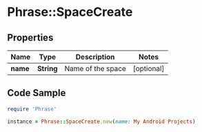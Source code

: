 # Phrase::SpaceCreate

## Properties

Name | Type | Description | Notes
------------ | ------------- | ------------- | -------------
**name** | **String** | Name of the space | [optional] 

## Code Sample

```ruby
require 'Phrase'

instance = Phrase::SpaceCreate.new(name: My Android Projects)
```


